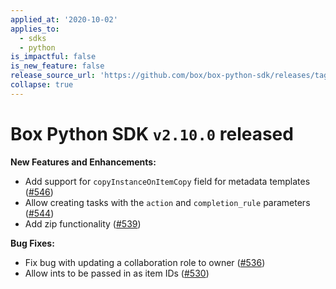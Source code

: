 ```yaml
---
applied_at: '2020-10-02'
applies_to:
  - sdks
  - python
is_impactful: false
is_new_feature: false
release_source_url: 'https://github.com/box/box-python-sdk/releases/tag/v2.10.0'
collapse: true
---
```


# Box Python SDK `v2.10.0` released

**New Features and Enhancements:**

- Add support for `copyInstanceOnItemCopy` field for metadata templates ([#546][1])
- Allow creating tasks with the `action` and `completion_rule` parameters ([#544][2])
- Add zip functionality ([#539][3])

**Bug Fixes:**

- Fix bug with updating a collaboration role to owner ([#536][4])
- Allow ints to be passed in as item IDs ([#530][5])

[1]: https://github.com/box/box-ios-sdk/pull/546

[2]: https://github.com/box/box-ios-sdk/pull/544

[3]: https://github.com/box/box-ios-sdk/pull/539

[4]: https://github.com/box/box-ios-sdk/pull/536

[5]: https://github.com/box/box-ios-sdk/pull/530
